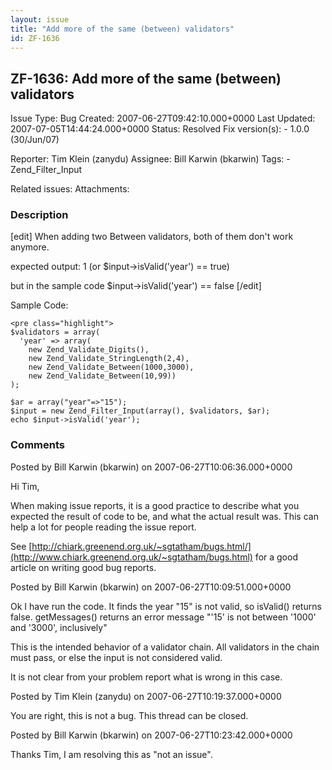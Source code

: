 ```yaml
---
layout: issue
title: "Add more of the same (between) validators"
id: ZF-1636
---
```


ZF-1636: Add more of the same (between) validators
--------------------------------------------------

 Issue Type: Bug Created: 2007-06-27T09:42:10.000+0000 Last Updated: 2007-07-05T14:44:24.000+0000 Status: Resolved Fix version(s): - 1.0.0 (30/Jun/07)
 
 Reporter:  Tim Klein (zanydu)  Assignee:  Bill Karwin (bkarwin)  Tags: - Zend\_Filter\_Input
 
 Related issues: 
 Attachments: 
### Description

[edit] When adding two Between validators, both of them don't work anymore.

expected output: 1 (or $input->isValid('year') == true)

but in the sample code $input->isValid('year') == false [/edit]

Sample Code:

 
    <pre class="highlight">
    $validators = array(
      'year' => array(
        new Zend_Validate_Digits(),
        new Zend_Validate_StringLength(2,4),
        new Zend_Validate_Between(1000,3000),
        new Zend_Validate_Between(10,99))
    );
    
    $ar = array("year"=>"15");
    $input = new Zend_Filter_Input(array(), $validators, $ar);
    echo $input->isValid('year'); 


 

 

### Comments

Posted by Bill Karwin (bkarwin) on 2007-06-27T10:06:36.000+0000

Hi Tim,

When making issue reports, it is a good practice to describe what you expected the result of code to be, and what the actual result was. This can help a lot for people reading the issue report.

See [http://chiark.greenend.org.uk/~sgtatham/bugs.html/](http://www.chiark.greenend.org.uk/~sgtatham/bugs.html) for a good article on writing good bug reports.

 

 

Posted by Bill Karwin (bkarwin) on 2007-06-27T10:09:51.000+0000

Ok I have run the code. It finds the year "15" is not valid, so isValid() returns false. getMessages() returns an error message "'15' is not between '1000' and '3000', inclusively"

This is the intended behavior of a validator chain. All validators in the chain must pass, or else the input is not considered valid.

It is not clear from your problem report what is wrong in this case.

 

 

Posted by Tim Klein (zanydu) on 2007-06-27T10:19:37.000+0000

You are right, this is not a bug. This thread can be closed.

 

 

Posted by Bill Karwin (bkarwin) on 2007-06-27T10:23:42.000+0000

Thanks Tim, I am resolving this as "not an issue".

 

 